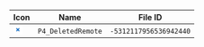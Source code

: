 | Icon | Name | File ID |
| ---  | ---  | ---     |
| ![](P4_DeletedRemote.png) | `P4_DeletedRemote` | `-5312117956536942440` |
